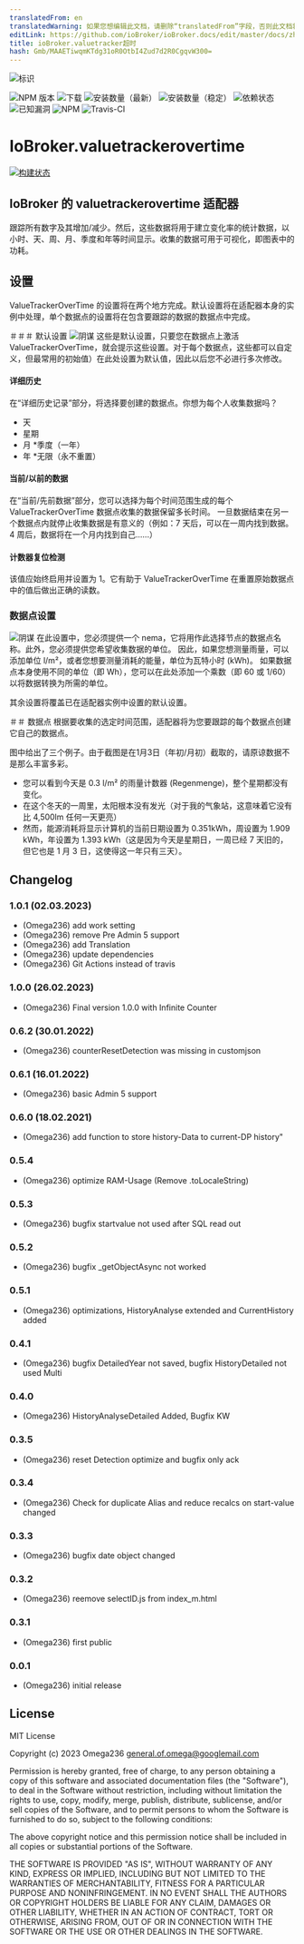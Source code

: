 ```yaml
---
translatedFrom: en
translatedWarning: 如果您想编辑此文档，请删除“translatedFrom”字段，否则此文档将再次自动翻译
editLink: https://github.com/ioBroker/ioBroker.docs/edit/master/docs/zh-cn/adapterref/iobroker.valuetrackerovertime/README.md
title: ioBroker.valuetracker超时
hash: Gmb/MAAETiwqmKTdg31oR0OtbI4Zud7d2R0CgqvW300=
---
```

![标识](../../../en/adapterref/iobroker.valuetrackerovertime/admin/ValueTrackerOverTime_Logo.png)

![NPM 版本](http://img.shields.io/npm/v/iobroker.valuetrackerovertime.svg)
![下载](https://img.shields.io/npm/dm/iobroker.valuetrackerovertime.svg)
![安装数量（最新）](http://iobroker.live/badges/valuetrackerovertime-installed.svg)
![安装数量（稳定）](http://iobroker.live/badges/valuetrackerovertime-stable.svg)
![依赖状态](https://img.shields.io/david/Omega236/iobroker.valuetrackerovertime.svg)
![已知漏洞](https://snyk.io/test/github/Omega236/ioBroker.valuetrackerovertime/badge.svg)
![NPM](https://nodei.co/npm/iobroker.valuetrackerovertime.png?downloads=true)
![Travis-CI](http://img.shields.io/travis/Omega236/ioBroker.valuetrackerovertime/master.svg)

# IoBroker.valuetrackerovertime
[![构建状态](https://travis-ci.com/Omega236/ioBroker.valuetrackerovertime.svg?branch=master)](https://travis-ci.com/Omega236/ioBroker.valuetrackerovertime)

## IoBroker 的 valuetrackerovertime 适配器
跟踪所有数字及其增加/减少。然后，这些数据将用于建立变化率的统计数据，以小时、天、周、月、季度和年等时间显示。收集的数据可用于可视化，即图表中的功耗。

## 设置
ValueTrackerOverTime 的设置将在两个地方完成。默认设置将在适配器本身的实例中处理，单个数据点的设置将在包含要跟踪的数据的数据点中完成。

＃＃＃ 默认设置
![阴谋](../../../en/adapterref/iobroker.valuetrackerovertime/admin/DefaultSettings.png) 这些是默认设置，只要您在数据点上激活 ValueTrackerOverTime，就会提示这些设置。对于每个数据点，这些都可以自定义，但最常用的初始值）在此处设置为默认值，因此以后您不必进行多次修改。

#### 详细历史
在“详细历史记录”部分，将选择要创建的数据点。你想为每个人收集数据吗？

* 天
* 星期
* 月
*季度（一年）
* 年
*无限（永不重置）

#### 当前/以前的数据
在“当前/先前数据”部分，您可以选择为每个时间范围生成的每个 ValueTrackerOverTime 数据点收集的数据保留多长时间。
一旦数据结束在另一个数据点内就停止收集数据是有意义的（例如：7 天后，可以在一周内找到数据。4 周后，数据将在一个月内找到自己......）

#### 计数器复位检测
该值应始终启用并设置为 1。它有助于 ValueTrackerOverTime 在重置原始数据点中的值后做出正确的读数。

### 数据点设置
![阴谋](../../../en/adapterref/iobroker.valuetrackerovertime/admin/DatapointSettings.png) 在此设置中，您必须提供一个 nema，它将用作此选择节点的数据点名称。此外，您必须提供您希望收集数据的单位。
因此，如果您想测量雨量，可以添加单位 l/m²，或者您想要测量消耗的能量，单位为瓦特小时 (kWh)。
如果数据点本身使用不同的单位（即 Wh），您可以在此处添加一个乘数（即 60 或 1/60）以将数据转换为所需的单位。

其余设置将覆盖已在适配器实例中设置的默认设置。

＃＃ 数据点
根据要收集的选定时间范围，适配器将为您要跟踪的每个数据点创建它自己的数据点。

图中给出了三个例子。由于截图是在1月3日（年初/月初）截取的，请原谅数据不是那么丰富多彩。

* 您可以看到今天是 0.3 l/m² 的雨量计数器 (Regenmenge)，整个星期都没有变化。
* 在这个冬天的一周里，太阳根本没有发光（对于我的气象站，这意味着它没有比 4,500lm 任何一天更亮）
* 然而，能源消耗将显示计算机的当前日期设置为 0.351kWh，周设置为 1.909 kWh，年设置为 1.393 kWh（这是因为今天是星期日，一周已经 7 天旧的，但它也是 1 月 3 日，这使得这一年只有三天）。

## Changelog
### 1.0.1 (02.03.2023)
* (Omega236) add work setting
* (Omega236) remove Pre Admin 5 support
* (Omega236) add Translation
* (Omega236) update dependencies
* (Omega236) Git Actions instead of travis
### 1.0.0 (26.02.2023)
* (Omega236) Final version 1.0.0 with Infinite Counter
### 0.6.2 (30.01.2022)
* (Omega236) counterResetDetection was missing in customjson
### 0.6.1 (16.01.2022)
* (Omega236) basic Admin 5 support
### 0.6.0 (18.02.2021)
* (Omega236) add function to store history-Data to current-DP history"
### 0.5.4
* (Omega236) optimize RAM-Usage (Remove .toLocaleString)
### 0.5.3
* (Omega236) bugfix startvalue not used after SQL read out
### 0.5.2
* (Omega236) bugfix _getObjectAsync not worked
### 0.5.1
* (Omega236) optimizations, HistoryAnalyse extended and CurrentHistory added
### 0.4.1
* (Omega236) bugfix DetailedYear not saved, bugfix HistoryDetailed not used Multi
### 0.4.0
* (Omega236) HistoryAnalyseDetailed Added, Bugfix KW
### 0.3.5
* (Omega236) reset Detection optimize and bugfix only ack
### 0.3.4
* (Omega236) Check for duplicate Alias and reduce recalcs on start-value changed
### 0.3.3
* (Omega236) bugfix date object changed
### 0.3.2
* (Omega236) reemove selectID.js from index_m.html
### 0.3.1
* (Omega236) first public
### 0.0.1
* (Omega236) initial release

## License
MIT License

Copyright (c) 2023 Omega236 <general.of.omega@googlemail.com>

Permission is hereby granted, free of charge, to any person obtaining a copy
of this software and associated documentation files (the "Software"), to deal
in the Software without restriction, including without limitation the rights
to use, copy, modify, merge, publish, distribute, sublicense, and/or sell
copies of the Software, and to permit persons to whom the Software is
furnished to do so, subject to the following conditions:

The above copyright notice and this permission notice shall be included in all
copies or substantial portions of the Software.

THE SOFTWARE IS PROVIDED "AS IS", WITHOUT WARRANTY OF ANY KIND, EXPRESS OR
IMPLIED, INCLUDING BUT NOT LIMITED TO THE WARRANTIES OF MERCHANTABILITY,
FITNESS FOR A PARTICULAR PURPOSE AND NONINFRINGEMENT. IN NO EVENT SHALL THE
AUTHORS OR COPYRIGHT HOLDERS BE LIABLE FOR ANY CLAIM, DAMAGES OR OTHER
LIABILITY, WHETHER IN AN ACTION OF CONTRACT, TORT OR OTHERWISE, ARISING FROM,
OUT OF OR IN CONNECTION WITH THE SOFTWARE OR THE USE OR OTHER DEALINGS IN THE
SOFTWARE.